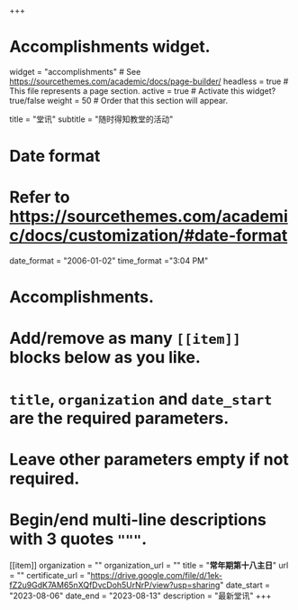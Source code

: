 +++
# Accomplishments widget.
widget = "accomplishments"  # See https://sourcethemes.com/academic/docs/page-builder/
headless = true  # This file represents a page section.
active = true  # Activate this widget? true/false
weight = 50  # Order that this section will appear.

title = "堂讯"
subtitle = "随时得知教堂的活动"

# Date format
#   Refer to https://sourcethemes.com/academic/docs/customization/#date-format
date_format = "2006-01-02"
time_format ="3:04 PM"

# Accomplishments.
#   Add/remove as many `[[item]]` blocks below as you like.
#   `title`, `organization` and `date_start` are the required parameters.
#   Leave other parameters empty if not required.
#   Begin/end multi-line descriptions with 3 quotes `"""`.

[[item]]
  organization = ""
  organization_url = ""
  title = "**常年期第十八主日**"
  url = ""
  certificate_url = "https://drive.google.com/file/d/1ek-fZ2u9GdK7AM65nXQfDvcDoh5UrNrP/view?usp=sharing"
  date_start = "2023-08-06"
  date_end = "2023-08-13"
  description = "最新堂讯"
+++
